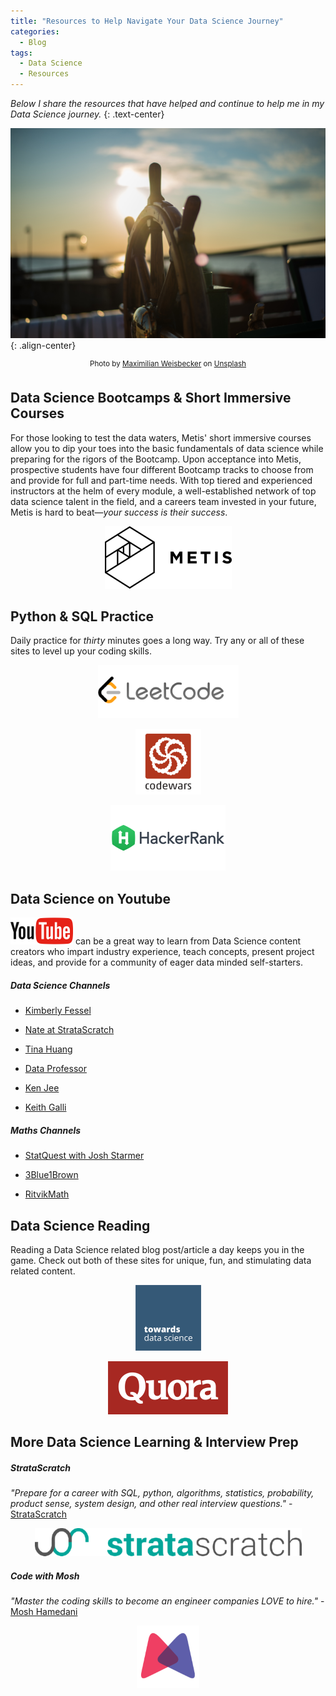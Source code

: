 ```yaml
---
title: "Resources to Help Navigate Your Data Science Journey"
categories:
  - Blog
tags:
  - Data Science
  - Resources
---
```

*Below I share the resources that have helped and continue to help me in my Data Science journey.*
{: .text-center}  

![image-center](/assets/images/jump_start/sailing.jpg){: .align-center}
<center><sup>Photo by <a href="https://unsplash.com/@maxweisbecker?utm_source=unsplash&utm_medium=referral&utm_content=creditCopyText">Maximilian Weisbecker</a> on <a href="https://unsplash.com/?utm_source=unsplash&utm_medium=referral&utm_content=creditCopyText">Unsplash</a></sup></center>  

## Data Science Bootcamps & Short Immersive Courses  

For those looking to test the data waters, Metis' short immersive courses allow you to dip your toes into the basic fundamentals of data science while preparing for the rigors of the Bootcamp. Upon acceptance into Metis, prospective students have four different Bootcamp tracks to choose from and provide for full and part-time needs. With top tiered and experienced instructors at the helm of every module, a well-established network of top data science talent in the field, and a careers team invested in your future, Metis is hard to beat—*your success is their success*.  

<p align="center"><a href="https://www.thisismetis.com/"><img src="/assets/images/metis.png"></a></p>  

## Python & SQL Practice  

Daily practice for *thirty* minutes goes a long way. Try any or all of these sites to level up your coding skills.  

<p align="center"><a href="https://leetcode.com/"><img src="/assets/images/jump_start/leetcode.png"></a></p>  

<p align="center"><a href="https://www.codewars.com/"><img src="/assets/images/jump_start/codewars.png"></a></p>  

<p align="center"><a href="https://www.hackerrank.com/"><img src="/assets/images/jump_start/hackerrank.png"></a></p>  

## Data Science on Youtube

<p align="left"><a href="https://www.youtube.com/"><img src="/assets/images/jump_start/youtube.png"></a> can be a great way to learn from Data Science content creators who impart industry experience, teach concepts, present project ideas, and provide for a community of eager data minded self-starters.</p> 

##### Data Science Channels 

- [Kimberly Fessel](https://www.youtube.com/c/kimberlyfessel)

- [Nate at StrataScratch](https://www.youtube.com/channel/UCW8Ews7tdKKkBT6GdtQaXvQ)

- [Tina Huang](https://www.youtube.com/c/TinaHuang1)

- [Data Professor](https://www.youtube.com/c/DataProfessor)

- [Ken Jee](https://www.youtube.com/c/KenJee1) 

- [Keith Galli](https://www.youtube.com/c/KGMIT)

##### Maths Channels 

- [StatQuest with Josh Starmer](https://www.youtube.com/c/joshstarmer)

- [3Blue1Brown](https://www.youtube.com/c/3blue1brown)  

- [RitvikMath](https://www.youtube.com/c/ritvikmath)  

## Data Science Reading  

Reading a Data Science related blog post/article a day keeps you in the game. Check out both of these sites for unique, fun, and stimulating data related content.  

<p align="center"><a href="https://towardsdatascience.com/"><img src="/assets/images/jump_start/tds.png"></a></p>  

<p align="center"><a href="https://www.quora.com/"><img src="/assets/images/jump_start/quora.png"></a></p>  

## More Data Science Learning & Interview Prep  

##### StrataScratch

*"Prepare for a career with SQL, python, algorithms, statistics, probability, product sense, system design, and other real interview questions."* - [StrataScratch](https://www.stratascratch.com/)  

<p align="center"><a href="https://www.stratascratch.com/"><img src="/assets/images/jump_start/stratascratch.png"></a></p> 

##### Code with Mosh

*"Master the coding skills to become an engineer companies LOVE to hire."* - [Mosh Hamedani](https://codewithmosh.com/)  

<p align="center"><a href="https://codewithmosh.com/"><img src="/assets/images/jump_start/mosh.png"></a></p> 


